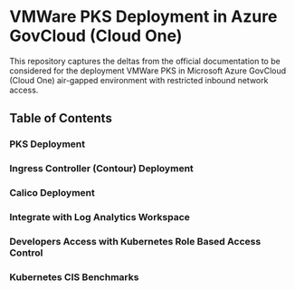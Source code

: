 # VMWare PKS Deployment in Azure GovCloud (Cloud One)

This repository captures the deltas from the official documentation to be considered for the deployment VMWare PKS in Microsoft Azure GovCloud (Cloud One) air-gapped environment with restricted inbound network access.

## Table of Contents
### PKS Deployment
### Ingress Controller (Contour) Deployment
### Calico Deployment
### Integrate with Log Analytics Workspace
### Developers Access with Kubernetes Role Based Access Control
### Kubernetes CIS Benchmarks
